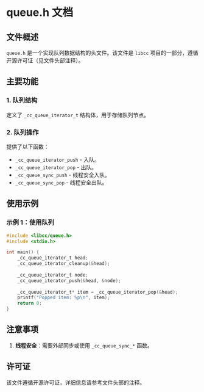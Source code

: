 # queue.h 文档

## 文件概述
`queue.h` 是一个实现队列数据结构的头文件。该文件是 `libcc` 项目的一部分，遵循开源许可证（见文件头部注释）。

## 主要功能

### 1. 队列结构
定义了 `_cc_queue_iterator_t` 结构体，用于存储队列节点。

### 2. 队列操作
提供了以下函数：
- `_cc_queue_iterator_push` - 入队。
- `_cc_queue_iterator_pop` - 出队。
- `_cc_queue_sync_push` - 线程安全入队。
- `_cc_queue_sync_pop` - 线程安全出队。

## 使用示例

### 示例 1：使用队列
```c
#include <libcc/queue.h>
#include <stdio.h>

int main() {
    _cc_queue_iterator_t head;
    _cc_queue_iterator_cleanup(&head);
    
    _cc_queue_iterator_t node;
    _cc_queue_iterator_push(&head, &node);
    
    _cc_queue_iterator_t* item = _cc_queue_iterator_pop(&head);
    printf("Popped item: %p\n", item);
    return 0;
}
```

## 注意事项
1. **线程安全**：需要外部同步或使用 `_cc_queue_sync_*` 函数。

## 许可证
该文件遵循开源许可证，详细信息请参考文件头部的注释。